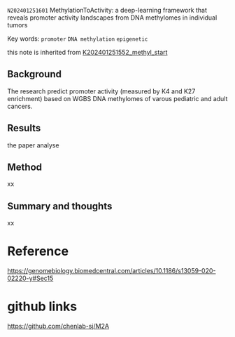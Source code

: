 `N202401251601` MethylationToActivity: a deep-learning framework that reveals promoter activity landscapes from DNA methylomes in individual tumors

 Key words: `promoter` `DNA methylation` `epigenetic` 
 
 this note is inherited from [K202401251552_methyl_start](https://github.com/yz46606/zettle_yz/blob/main/K202401251552_methyl_start.md)
 
## Background

The research predict promoter activity (measured by K4 and K27 enrichment) based on WGBS DNA methylomes of varous pediatric and adult cancers.

## Results
the paper analyse 

## Method
xx

## Summary and thoughts
xx

# Reference

https://genomebiology.biomedcentral.com/articles/10.1186/s13059-020-02220-y#Sec15

# github links
https://github.com/chenlab-sj/M2A

